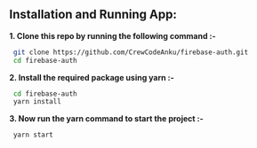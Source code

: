## Installation and Running App:

**1. Clone this repo by running the following command :-**

```bash
 git clone https://github.com/CrewCodeAnku/firebase-auth.git
 cd firebase-auth
```

**2. Install the required package using yarn :-**

```bash
 cd firebase-auth
 yarn install
```

**3. Now run the yarn command to start the project :-**

```bash
 yarn start
```
